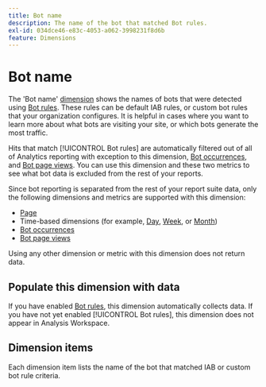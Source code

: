 ```yaml
---
title: Bot name
description: The name of the bot that matched Bot rules.
exl-id: 034dce46-e83c-4053-a062-3998231f8d6b
feature: Dimensions
---
```

# Bot name

The 'Bot name' [dimension](overview.md) shows the names of bots that were detected using [Bot rules](/help/admin/admin/c-manage-report-suites/c-edit-report-suites/general/bot-removal/bot-rules.md). These rules can be default IAB rules, or custom bot rules that your organization configures. It is helpful in cases where you want to learn more about what bots are visiting your site, or which bots generate the most traffic.

Hits that match [!UICONTROL Bot rules] are automatically filtered out of all of Analytics reporting with exception to this dimension, [Bot occurrences](../metrics/bot-occurrences.md), and [Bot page views](../metrics/bot-page-views.md). You can use this dimension and these two metrics to see what bot data is excluded from the rest of your reports.

Since bot reporting is separated from the rest of your report suite data, only the following dimensions and metrics are supported with this dimension:

* [Page](page.md)
* Time-based dimensions (for example, [Day](day.md), [Week](week.md), or [Month](month.md))
* [Bot occurrences](../metrics/bot-occurrences.md)
* [Bot page views](../metrics/bot-page-views.md)

Using any other dimension or metric with this dimension does not return data.

## Populate this dimension with data

If you have enabled [Bot rules](/help/admin/admin/c-manage-report-suites/c-edit-report-suites/general/bot-removal/bot-rules.md), this dimension automatically collects data. If you have not yet enabled [!UICONTROL Bot rules], this dimension does not appear in Analysis Workspace.

## Dimension items

Each dimension item lists the name of the bot that matched IAB or custom bot rule criteria.
